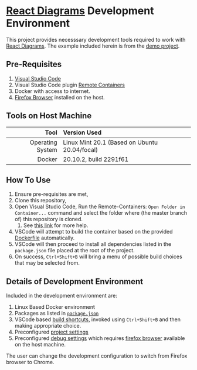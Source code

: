 # [React Diagrams](<(https://github.com/projectstorm/react-diagrams)>) Development Environment

This project provides necesssary development tools required to work with [React Diagrams](https://github.com/projectstorm/react-diagrams). The example included herein is from the [demo project](https://github.com/projectstorm/react-diagrams/tree/master/packages/diagrams-demo-project).

## Pre-Requisites

1. [Visual Studio Code](https://code.visualstudio.com)
2. Visual Studio Code plugin [Remote Containers](https://marketplace.visualstudio.com/items?itemName=ms-vscode-remote.remote-containers)
3. Docker with access to internet.
4. [Firefox Browser](https://www.mozilla.org/en-US/firefox/new/) installed on the host.

## Tools on Host Machine

|             Tool | Version Used                                  |
| ---------------: | :-------------------------------------------- |
| Operating System | Linux Mint 20.1 (Based on Ubuntu 20.04/focal) |
|           Docker | 20.10.2, build 2291f61                        |

## How To Use

1. Ensure pre-requisites are met,
2. Clone this repository,
3. Open Visual Studio Code, Run the Remote-Containers: `Open Folder in Container...` command and select the folder where (the master branch of) this repository is cloned.
   1. See [this link](https://marketplace.visualstudio.com/items?itemName=ms-vscode-remote.remote-containers) for more help.
4. VSCode will attempt to build the container based on the provided [Dockerfile](./.devcontainer/Dockerfile) automatically.
5. VSCode will then proceed to install all dependencies listed in the `package.json` file placed at the root of the project.
6. On success, `Ctrl+Shift+B` will bring a menu of possible build choices that may be selected from.

## Details of Development Environment

Included in the development environment are:

1. Linux Based Docker environment
2. Packages as listed in [`package.json`](./package.json)
3. VSCode based [build shortcuts](./.vscode/tasks.json), invoked using `Ctrl+Shift+B` and then making appropriate choice.
4. Preconfigured [project settings](./.vscode/settings.json)
5. Preconfigured [debug settings](./.vscode/launch.json) which requires [firefox browser](https://www.mozilla.org/en-US/firefox/new/) available on the host machine.

The user can change the development configuration to switch from Firefox browser to Chrome.
